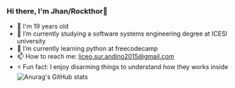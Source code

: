 ### Hi there, I'm Jhan/Rockthor👋
- 🧑 I'm 19 years old
- 🔭 I’m currently studying a software systems engineering degree at ICESI university 
- 🐍 I’m currently learning python at freecodecamp 
- 📫 How to reach me: liceo.sur.andino2015@gmail.com
- ⚡ Fun fact: I enjoy disarming things to understand how they works inside
![Anurag's GitHub stats](https://github-readme-stats.vercel.app/api?username=anuraghazra&show_icons=true&theme=radical)
